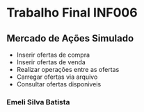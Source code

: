# Trabalho Final INF006
## Mercado de Ações Simulado
- Inserir ofertas de compra
- Inserir ofertas de venda
- Realizar operações entre as ofertas
- Carregar ofertas via arquivo
- Consultar ofertas disponiveis

### Emeli Silva Batista